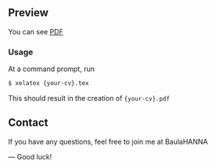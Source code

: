 
## Preview
You can see [PDF](https://github.com/BaulaHANNA/CV-Awesome-Version-Gold/blob/master/resume.pdf)


### Usage

At a command prompt, run
```bash
$ xelatex {your-cv}.tex
```
This should result in the creation of ``{your-cv}.pdf``


## Contact

If you have any questions, feel free to join me at BaulaHANNA

—
Good luck!


